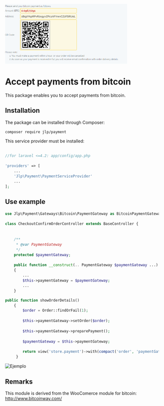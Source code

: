 <img
  alt="Screen"
  src="https://raw.githubusercontent.com/jluispcardenas/payment/master/screen.png"
  width="400"
/>

# Accept payments from bitcoin

This package enables you to accept payments from bitcoin. 

## Installation
The package can be installed through Composer:

```
composer require jlp/payment
```

This service provider must be installed:

```php

//for laravel <=4.2: app/config/app.php

'providers' => [
    ...
    'Jlp\Payment\PaymentServiceProvider'
    ...
];
```

## Use example

```php
use Jlp\Payment\Gateways\Bitcoin\PaymentGateway as BitcoinPaymentGateway;

class CheckoutConfirmOrderController extends BaseController {


    /**
     * @var PaymentGateway
     */
    protected $paymentGateway;

    public function __construct(.. PaymentGateway $paymentGateway ...)
    {
        ...
        $this->paymentGateway = $paymentGateway;
        ...
    }
```


```php
public function showOrderDetails()
    {
        $order = Order::findOrFail(1);
		
		$this->paymentGateway->setOrder($order);
		
		$this->paymentGateway->preparePayment();
		
		$paymentGateway = $this->paymentGateway;
		
		return view('store.payment')->with(compact('order', 'paymentGateway'));
	 }
```

![Ejemplo](/images/logo.png)


## Remarks
This module is derived from the WooComerce module for bitcoin: http://www.bitcoinway.com/
